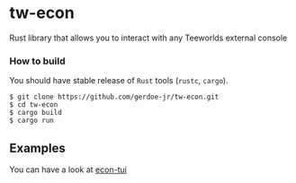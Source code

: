 # tw-econ
Rust library that allows you to interact with any Teeworlds external console

### How to build
You should have stable release of `Rust` tools (`rustc`, `cargo`).

```
$ git clone https://github.com/gerdoe-jr/tw-econ.git
$ cd tw-econ
$ cargo build
$ cargo run
```

## Examples
You can have a look at [econ-tui](https://github.com/gerdoe-jr/econ-tui)

